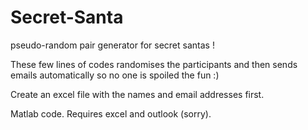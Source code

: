 # Secret-Santa
pseudo-random pair generator for secret santas ! 

These few lines of codes randomises the participants and then sends emails automatically so no one is spoiled the fun :)

Create an excel file with the names and email addresses first.

Matlab code. Requires excel and outlook (sorry).
